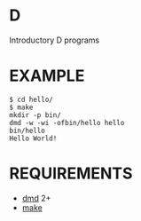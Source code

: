 # D

Introductory D programs

# EXAMPLE

```
$ cd hello/
$ make
mkdir -p bin/
dmd -w -wi -ofbin/hello hello
bin/hello
Hello World!
```

# REQUIREMENTS

* [dmd](http://dlang.org/) 2+
* [make](https://www.gnu.org/software/make/)
